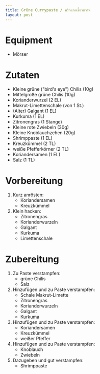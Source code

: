 ```yaml
---
title: Grüne Currypaste / พริกแกงเขี้ยวหวาน
layout: post
---
```


# Equipment

- Mörser

# Zutaten

- Kleine grüne ("bird's eye") Chilis (10g)
- Mittelgroße grüne Chilis (10g)
- Korianderwurzel (2 EL)
- Makrut-Limettenschale (von 1 St.)
- (Alter) Galgant (1 EL)
- Kurkuma (1 EL)
- Zitronengras (1 Stange)
- Kleine rote Zwiebeln (30g)
- Kleine Knoblauchzehen (20g)
- Shrimppaste (1 EL)
- Kreuzkümmel (2 TL)
- weiße Pfefferkörner (2 TL)
- Koriandersamen (1 EL)
- Salz (1 TL)

# Vorbereitung

1. Kurz anrösten:
   - Koriandersamen
   - Kreuzkümmel
2. Klein hacken:
   - Zitronengras
   - Korianderwurzeln
   - Galgant
   - Kurkuma
   - Limettenschale

# Zubereitung

1. Zu Paste verstampfen:
   - grüne Chilis
   - Salz
2. Hinzufügen und zu Paste verstampfen:
   - Schale Makrut-Limette
   - Zitronengras
   - Korianderwurzeln
   - Galgant
   - Kurkuma
3. Hinzufügen und zu Paste verstampfen:
   - Koriandersamen
   - Kreuzkümmel
   - weißer Pfeffer
4. Hinzufügen und zu Paste verstampfen:
   - Knoblauch
   - Zwiebeln
5. Dazugeben und gut verstampfen:
   - Shrimppaste





